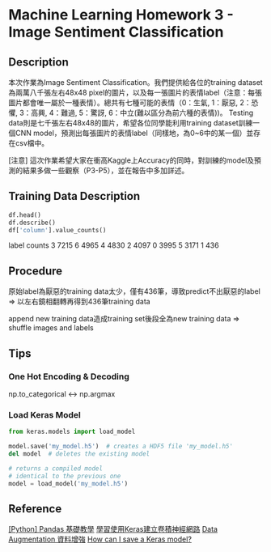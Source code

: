 # Machine Learning Homework 3 - Image Sentiment Classification

## Description

本次作業為Image Sentiment Classification。我們提供給各位的training dataset為兩萬八千張左右48x48 pixel的圖片，以及每一張圖片的表情label（注意：每張圖片都會唯一屬於一種表情）。總共有七種可能的表情（0：生氣, 1：厭惡, 2：恐懼, 3：高興, 4：難過, 5：驚訝, 6：中立(難以區分為前六種的表情))。 Testing data則是七千張左右48x48的圖片，希望各位同學能利用training dataset訓練一個CNN model，預測出每張圖片的表情label（同樣地，為0~6中的某一個）並存在csv檔中。

[注意] 這次作業希望大家在衝高Kaggle上Accuracy的同時，對訓練的model及預測的結果多做一些觀察（P3-P5），並在報告中多加詳述。

## Training Data Description

```python
df.head()
df.describe()
df['column'].value_counts()
```

label   counts
3       7215
6       4965
4       4830
2       4097
0       3995
5       3171
1        436

## Procedure

原始label為厭惡的training data太少，僅有436筆，導致predict不出厭惡的label => 以左右鏡相翻轉再得到436筆training data

append new training data造成training set後段全為new training data => shuffle images and labels

## Tips

### One Hot Encoding & Decoding

np.to_categorical <-> np.argmax

### Load Keras Model

```python
from keras.models import load_model

model.save('my_model.h5')  # creates a HDF5 file 'my_model.h5'
del model  # deletes the existing model

# returns a compiled model
# identical to the previous one
model = load_model('my_model.h5')
```

## Reference

[[Python] Pandas 基礎教學](https://oranwind.org/python-pandas-ji-chu-jiao-xue/)
[學習使用Keras建立卷積神經網路](https://chtseng.wordpress.com/2017/09/23/%E5%AD%B8%E7%BF%92%E4%BD%BF%E7%94%A8keras%E5%BB%BA%E7%AB%8B%E5%8D%B7%E7%A9%8D%E7%A5%9E%E7%B6%93%E7%B6%B2%E8%B7%AF/)
[Data Augmentation 資料增強](https://chtseng.wordpress.com/2017/11/11/data-augmentation-%E8%B3%87%E6%96%99%E5%A2%9E%E5%BC%B7/)
[How can I save a Keras model?](https://keras.io/getting-started/faq/#how-can-i-save-a-keras-model)
